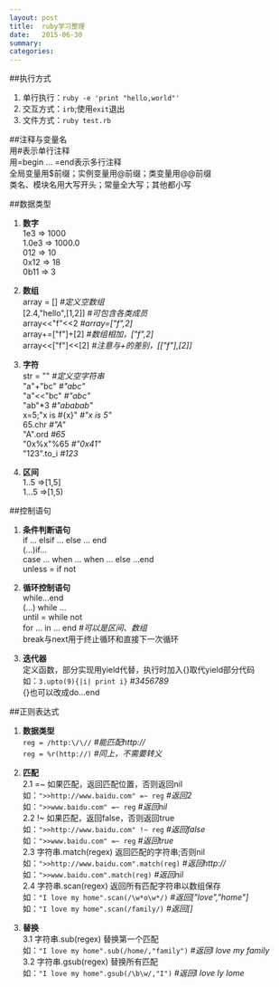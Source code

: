 ```yaml
---
layout: post
title:  ruby学习整理
date:   2015-06-30
summary:
categories:
---
```

##执行方式  
1. 单行执行：`ruby -e 'print "hello,world"'`  
2. 交互方式：`irb`;使用`exit`退出  
3. 文件方式：`ruby test.rb`

##注释与变量名  
用#表示单行注释  
用=begin ... =end表示多行注释  
全局变量用$前缀；实例变量用@前缀；类变量用@@前缀  
类名、模块名用大写开头；常量全大写；其他都小写  

##数据类型
1. **数字**  
1e3   => 1000  
1.0e3 => 1000.0  
012   => 10  
0x12  => 18  
0b11  => 3  

2. **数组**  
array = [] *#定义空数组*  
[2.4,"hello",[1,2]] *#可包含各类成员*  
array<<"f"<<2 *#array=["f",2]*  
array+=["f"]+[2] *#数组相加，["f",2]*  
array<<["f"]<<[2] *#注意与+的差别，[["f"],[2]]*  

3. **字符**  
str = "" *#定义空字符串*  
"a"+"bc" *#"abc"*  
"a"<<"bc" *#"abc"*  
"ab"*3 *#"ababab"*  
x=5;"x is #{x}" *#"x is 5"*  
65.chr *#"A"*  
"A".ord *#65*  
"0x%x"%65 *#"0x41"*  
"123".to_i *#123*  
 
4. **区间**  
1..5 =>[1,5]  
1...5 =>[1,5)

##控制语句
1. **条件判断语句**  
if ... elsif ... else ... end  
(...)if...  
case ... when ... when ... else ...end  
unless = if not  

2. **循环控制语句**  
while...end  
(...) while ...  
until = while not  
for ... in ... end  *#可以是区间、数组*  
break与next用于终止循环和直接下一次循环  

3. **迭代器**  
定义函数，部分实现用yield代替，执行时加入{}取代yield部分代码  
如：`3.upto(9){|i| print i}`  *#3456789*  
{}也可以改成do...end  

##正则表达式  
1. **数据类型**  
`reg = /http:\/\//` *#能匹配http://*  
`reg = %r(http://)` *#同上，不需要转义*  

2. **匹配**  
2.1  =~ 如果匹配，返回匹配位置，否则返回nil  
如：`">>http://www.baidu.com" =~ reg` *#返回2*  
如：`">>www.baidu.com" =~ reg` *#返回nil*  
2.2  !~ 如果匹配，返回false，否则返回true  
如：`">>http://www.baidu.com" !~ reg` *#返回false*  
如：`">>www.baidu.com" =~ reg` *#返回true*  
2.3 字符串.match(regex) 返回匹配的字符串;否则nil  
如：`">>http://www.baidu.com".match(reg)` *#返回http://*  
如：`">>www.baidu.com".match(reg)` *#返回nil*  
2.4 字符串.scan(regex) 返回所有匹配字符串以数组保存  
如：`"I love my home".scan(/\w*o\w*/)` *#返回["love","home"]*  
如：`"I love my home".scan(/family/)` *#返回[]*  

3. **替换**  
3.1 字符串.sub(regex) 替换第一个匹配  
如：`"I love my home".sub(/home/,"family")` *#返回I love my family*  
3.2 字符串.gsub(regex) 替换所有匹配  
如：`"I love my home".gsub(/\b\w/,"I")` *#返回I Iove Iy Iome*  
